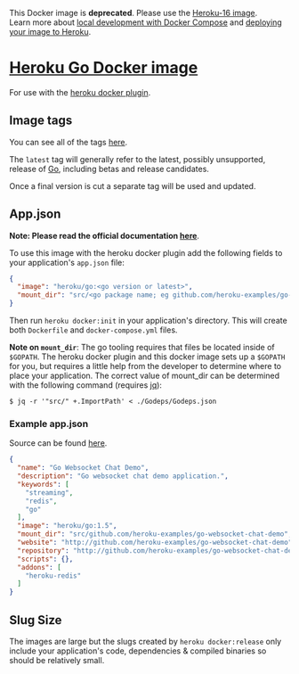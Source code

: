This Docker image is **deprecated**.  Please use the [Heroku-16 image](https://hub.docker.com/r/heroku/heroku/).  
Learn more about [local development with Docker Compose](https://devcenter.heroku.com/articles/local-development-with-docker-compose) and [deploying your image to Heroku](https://devcenter.heroku.com/articles/container-registry-and-runtime). 

# [Heroku Go Docker image](https://hub.docker.com/r/heroku/go)

For use with the [heroku docker plugin](https://github.com/heroku/heroku-docker).

## Image tags

You can see all of the tags [here](https://hub.docker.com/r/heroku/go/tags/).

The `latest` tag will generally refer to the latest, possibly unsupported,
release of [Go](https://golang.org/dl), including betas and release candidates.

Once a final version is cut a separate tag will be used and updated.

## App.json

**Note: Please read the official documentation [here](https://devcenter.heroku.com/articles/docker)**.

To use this image with the heroku docker plugin add the following fields to your
application's `app.json` file:

```json
{
  "image": "heroku/go:<go version or latest>",
  "mount_dir": "src/<go package name; eg github.com/heroku-examples/go-websocket-chat-demo>",
}
```

Then run `heroku docker:init` in your application's directory. This will create
both  `Dockerfile` and `docker-compose.yml` files.

**Note on `mount_dir`**:  The go tooling requires that files be located inside
of `$GOPATH`. The heroku docker plugin and this docker image sets up a `$GOPATH`
 for you, but requires a little help from the developer to determine where to
 place your application. The correct value of mount_dir can be determined with
 the following command (requires [jq](https://stedolan.github.io/jq/)):

```term
$ jq -r '"src/" +.ImportPath' < ./Godeps/Godeps.json
```

### Example app.json

Source can be found [here](https://github.com/heroku-examples/go-websocket-chat-demo/blob/master/app.json).

```json
{
  "name": "Go Websocket Chat Demo",
  "description": "Go websocket chat demo application.",
  "keywords": [
    "streaming",
    "redis",
    "go"
  ],
  "image": "heroku/go:1.5",
  "mount_dir": "src/github.com/heroku-examples/go-websocket-chat-demo",
  "website": "http://github.com/heroku-examples/go-websocket-chat-demo",
  "repository": "http://github.com/heroku-examples/go-websocket-chat-demol",
  "scripts": {},
  "addons": [
    "heroku-redis"
  ]
}
```

## Slug Size

The images are large but the slugs created by `heroku docker:release` only
include your application's code, dependencies & compiled binaries so should be
relatively small.
